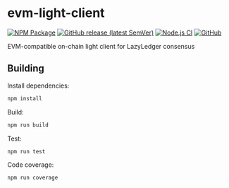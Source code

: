 # evm-light-client

[![NPM Package](https://img.shields.io/npm/v/@lazyledger/evm-light-client)](https://www.npmjs.org/package/@lazyledger/evm-light-client)
[![GitHub release (latest SemVer)](https://img.shields.io/github/v/release/lazyledger/evm-light-client)](https://github.com/lazyledger/evm-light-client/releases)
[![Node.js CI](https://github.com/lazyledger/evm-light-client/workflows/Node.js%20CI/badge.svg)](https://github.com/lazyledger/evm-light-client/actions?query=workflow%3A%22Node.js+CI%22)
[![GitHub](https://img.shields.io/github/license/lazyledger/evm-light-client)](https://github.com/lazyledger/evm-light-client/blob/master/LICENSE)

EVM-compatible on-chain light client for LazyLedger consensus

## Building

Install dependencies:

```sh
npm install
```

Build:

```sh
npm run build
```

Test:

```sh
npm run test
```

Code coverage:

```sh
npm run coverage
```

